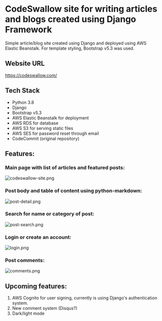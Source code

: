 # CodeSwallow site for writing articles and blogs created using Django Framework

Simple article/blog site created using Django and deployed using AWS Elastic Beanstalk. For template styling, Bootstrap v5.3 was used.

## Website URL
https://codeswallow.com/

## Tech Stack
- Python 3.8
- Django
- Bootstrap v5.3
- AWS Elastic Beanstalk for deployment
- AWS RDS for database
- AWS S3 for serving static files
- AWS SES for password reset through email
- CodeCommit (original repository)

## Features:
### Main page with list of articles and featured posts:
![codeswallow-site.png](https://irs-github-images.s3.amazonaws.com/codeswallo_site/codeswallow-site.png)

### Post body and table of content using python-markdown:
![post-detail.png](https://irs-github-images.s3.amazonaws.com/codeswallo_site/post-detail.png)

### Search for name or category of post:
![post-search.png](https://irs-github-images.s3.amazonaws.com/codeswallo_site/post-search.png)

### Login or create an account:
![login.png](https://irs-github-images.s3.amazonaws.com/codeswallo_site/login.png)

### Post comments:
![comments.png](https://irs-github-images.s3.amazonaws.com/codeswallo_site/comments.png)

## Upcoming features:
1. AWS Cognito for user signing, currently is using Django's authentication system.
2. New comment system (Disqus?)
3. Dark/light mode
